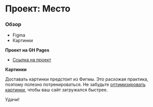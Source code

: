 # Проект: Место

### Обзор

* Figma
* Картинки

**Проект на GH Pages**

* [Ссылка на проект](https://ann-mm.github.io/mesto/index.html)

**Картинки**

Доставать картинки предстоит из Фигмы. Это расхожая практика, поэтому полезно потренироваться.
Не забудьте [оптимизировать картинки](https://tinypng.com/), чтобы ваш сайт загружался быстрее.

Удачи!
